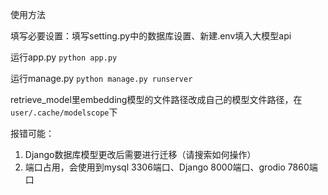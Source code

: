 使用方法

填写必要设置：填写setting.py中的数据库设置、新建.env填入大模型api

运行app.py `python app.py`

运行manage.py `python manage.py runserver`

retrieve_model里embedding模型的文件路径改成自己的模型文件路径，在`user/.cache/modelscope`下

报错可能：

1. Django数据库模型更改后需要进行迁移（请搜索如何操作）
2. 端口占用，会使用到mysql 3306端口、Django 8000端口、grodio 7860端口

